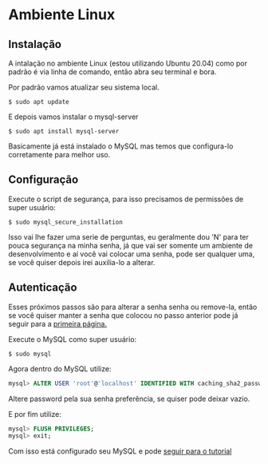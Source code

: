 # Ambiente Linux


## Instalação

A intalação no ambiente Linux (estou utilizando Ubuntu 20.04) como por padrão é via linha de comando, então abra seu terminal e bora.

Por padrão vamos atualizar seu sistema local. 

```
$ sudo apt update
```

E depois vamos instalar o mysql-server

```
$ sudo apt install mysql-server
```

Basicamente já está instalado o MySQL mas temos que configura-lo corretamente para melhor uso.

## Configuração

Execute o script de segurança, para isso precisamos de permissões de super usuário:

```
$ sudo mysql_secure_installation
```

Isso vai lhe fazer uma serie de perguntas, eu geralmente dou 'N' para ter pouca segurança na minha senha, já que vai ser somente um ambiente de desenvolvimento e aí você vai colocar uma senha, pode ser qualquer uma, se você quiser depois irei auxilia-lo a alterar.

## Autenticação

Esses próximos passos são para alterar a senha senha ou remove-la, então se você quiser manter a senha que colocou no passo anterior pode já seguir para a <a href="../02-Introdução/01-Introducao.md">primeira página.</a>

Execute o MySQL como super usuário:

```
$ sudo mysql
```

Agora dentro do MySQL utilize:

```sql
mysql> ALTER USER 'root'@'localhost' IDENTIFIED WITH caching_sha2_password BY 'password';
```
Altere password pela sua senha preferência, se quiser pode deixar vazio.

E por fim utilize:

```sql
mysql> FLUSH PRIVILEGES;
mysql> exit;
```

Com isso está configurado seu MySQL e pode <a href="../02-Introdução/01-Introducao.md">seguir para o tutorial</a>